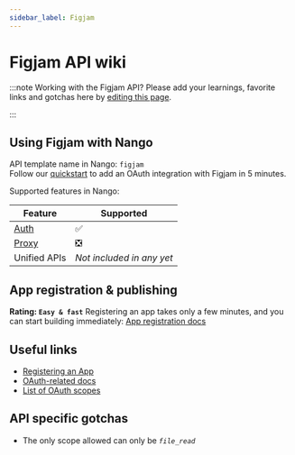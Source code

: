 ```yaml
---
sidebar_label: Figjam
---
```


# Figjam API wiki

:::note Working with the Figjam API?
Please add your learnings, favorite links and gotchas here by [editing this page](https://github.com/nangohq/nango/tree/master/docs/docs/providers/figjam.md).

:::

## Using Figjam with Nango

API template name in Nango: `figjam`  
Follow our [quickstart](../quickstart.md) to add an OAuth integration with Figjam in 5 minutes.

Supported features in Nango:

| Feature                            | Supported                 |
| ---------------------------------- | ------------------------- |
| [Auth](/nango-auth/core-concepts)  | ✅                        |
| [Proxy](/nango-unified-apis/proxy) | ❎                        |
| Unified APIs                       | _Not included in any yet_ |

## App registration & publishing

**Rating: `Easy & fast`**
Registering an app takes only a few minutes, and you can start building immediately: [App registration docs](https://www.figma.com/developers/api#authentication:~:text=comments%20to%20files.-,Getting%20started,-If%20you%E2%80%99re%20not)

## Useful links

-   [Registering an App](https://www.figma.com/developers/api#authentication:~:text=OAuth%202%20Token.-,Register%20an%20Application,-Registering%20an%20app)
-   [OAuth-related docs](https://www.figma.com/developers/api#authentication)
-   [List of OAuth scopes](https://www.figma.com/developers/api#authentication:~:text=to%20your%20app.-,scope,-Currently%20this%20value)

## API specific gotchas

-   The only scope allowed can only be _`file_read`_

